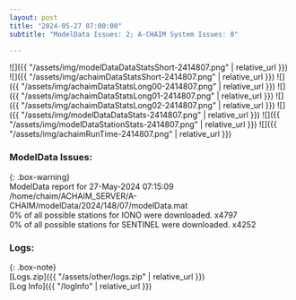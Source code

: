 ```yaml
---
layout: post
title: "2024-05-27 07:00:00"
subtitle: "ModelData Issues: 2; A-CHAIM System Issues: 0"

---
```


![]({{ "/assets/img/modelDataDataStatsShort-2414807.png" | relative_url }})
![]({{ "/assets/img/achaimDataStatsShort-2414807.png" | relative_url }})
![]({{ "/assets/img/achaimDataStatsLong00-2414807.png" | relative_url }})
![]({{ "/assets/img/achaimDataStatsLong01-2414807.png" | relative_url }})
![]({{ "/assets/img/achaimDataStatsLong02-2414807.png" | relative_url }})
![]({{ "/assets/img/modelDataDataStats-2414807.png" | relative_url }})
![]({{ "/assets/img/modelDataStationStats-2414807.png" | relative_url }})
![]({{ "/assets/img/achaimRunTime-2414807.png" | relative_url }})


### ModelData Issues:  
  
{: .box-warning}  
 ModelData report for 27-May-2024 07:15:09   
 /home/chaim/ACHAIM_SERVER/A-CHAIM/modelData/2024/148/07/modelData.mat   
 0% of all possible stations for IONO were downloaded. x4797   
 0% of all possible stations for SENTINEL were downloaded. x4252   
  


### Logs:  
  
{: .box-note}  
[Logs.zip]({{ "/assets/other/logs.zip" | relative_url }})  
[Log Info]({{ "/logInfo" | relative_url }})  
